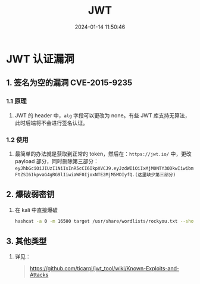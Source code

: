 ﻿---
title: JWT
categories:
- Network_Security
- Web
- Java_Security
- JWT
tags:
- Network_Security
date: 2024-01-14 11:50:46
---

# JWT 认证漏洞

## 1. 签名为空的漏洞 CVE-2015-9235

### 1.1 原理

1. JWT 的 header 中，`alg` 字段可以更改为 none。有些 JWT 库支持无算法，此时后端将不会进行签名认证。

### 1.2 使用

1. 最简单的办法就是获取到正常的 token，然后在：`https://jwt.io/` 中，更改 payload 部分，同时删除第三部分：
    `eyJhbGciOiJIUzI1NiIsInR5cCI6IkpXVCJ9.eyJzdWIiOiIxMjM0NTY3ODkwIiwibmFtZSI6IkpvaG4gRG9lIiwiaWF0IjoxNTE2MjM5MDIyfQ.(这里缺少第三部分)`

## 2. 爆破弱密钥

1. 在 kali 中直接爆破
    ```bash
    hashcat -a 0 -m 16500 target /usr/share/wordlists/rockyou.txt --show
    ```

## 3. 其他类型

1. 详见：

    > https://github.com/ticarpi/jwt_tool/wiki/Known-Exploits-and-Attacks

